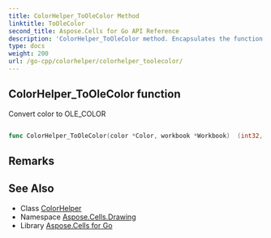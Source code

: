 ```yaml
---
title: ColorHelper_ToOleColor Method 
linktitle: ToOleColor
second_title: Aspose.Cells for Go API Reference
description: 'ColorHelper_ToOleColor method. Encapsulates the function that represents toolecolor in Go.'
type: docs
weight: 200
url: /go-cpp/colorhelper/colorhelper_toolecolor/
---
```


## ColorHelper_ToOleColor function

Convert color to OLE_COLOR

```go

func ColorHelper_ToOleColor(color *Color, workbook *Workbook)  (int32,  error) 

```

## Remarks


## See Also

* Class [ColorHelper](../)
* Namespace [Aspose.Cells.Drawing](../../)
* Library [Aspose.Cells for Go](../../../)
